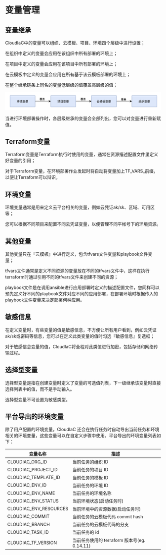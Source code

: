 # 变量管理

## 变量继承

CloudIaC中的变量可以组织、云模板、项目、环境四个层级中进行设置；

在组织中定义的变量会应用在该组织中所有部署的环境上；

在项目中定义的变量会应用在该项目中所有部署的环境上；

在云模板中定义的变量会应用在所有基于该云模板部署的环境上；

在整个继承链条上同名的变量低层级的值覆盖高层级的值；

![image-20211223182016991](../images/image-20211223182016991.png)

当进行环境部署操作时，各层级继承的变量会全部列出，您可以对变量进行重新赋值。

## Terraform变量

Terraform变量是Terraform执行时使用的变量，通常在资源描述配置文件里定义好变量的引用；

对于Terraform变量，在环境部署作业发起时将自动将变量加上TF_VARS_前缀，以便让Terraform可以辩识。

## 环境变量

环境变量通常是用来定义云平台相关的变量，例如云凭证ak/sk、区域、可用区等；

您可以根据不同项目来配置不同云凭证变量，以便管理不同平帐号下的环境资源。

## 其他变量

其他变量只在『云模板』中进行定义，包含tfvars文件变量和playbook文件变量；

tfvars文件通常是定义不同资源的变量放在不同的tfvars文件中，这样在执行terraform时通过引用不同的tfvars文件来创建不同的资源；

playbook文件是在调用ansible进行应用部署时定义的描述配置文件，您同样可以预先定义好不同的playbook文件对应不同的应用部署，在部署环境时根据传入的playbook文件变量来决定部署何种应用。

## 敏感信息

在定义变量时，有些变量的值是敏感信息，不方便让所有用户看到，例如云凭证ak/sk或密码等信息，您可以在定义此类变量的值时勾选『敏感信息』复选框；

对于敏感信息变量的值，CloudIaC将全程对此类值进行加密，包括存储和网络传输过程。

## 选择型变量

选择型变量是指在创建变量时定义了变量的可选值列表，下一级继承该变量时直接选择列表中的值，而不是手动输入。

选择型变量不可设置为敏感类型。

## 平台导出的环境变量

除了用户配置的环境变量，CloudIaC 还会在执行任务时自动导出当前任务和环境相关的环境变量，这些变量可以在自定义步骤中使用。平台导出的环境变量列表如下：

| 变量名称               | 描述                                         |
| ---------------------- | -------------------------------------------- |
| CLOUDIAC_ORG_ID        | 当前任务的组织 ID                            |
| CLOUDIAC_PROJECT_ID    | 当前任务的项目 ID                            |
| CLOUDIAC_TEMPLATE_ID   | 当前任务的模板 ID                            |
| CLOUDIAC_ENV_ID        | 当前任务的环境 ID                            |
| CLOUDIAC_ENV_NAME      | 当前任务的环境名称                           |
| CLOUDIAC_ENV_STATUS    | 当前环境状态(启动任务时)                     |
| CLOUDIAC_ENV_RESOURCES | 当前环境中的资源数据(启动任务时)             |
| CLOUDIAC_COMMIT        | 当前任务的云模板代码 commit hash             |
| CLOUDIAC_BRANCH        | 当前任务的云模板代码的分支                   |
| CLOUDIAC_TASK_ID       | 当前任务的 id                                |
| CLOUDIAC_TF_VERSION    | 当前任务使用的 terraform 版本号(eg. 0.14.11) |
